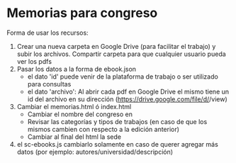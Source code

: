 # Memorias para congreso

Forma de usar los recursos:
1) Crear una nueva carpeta en Google Drive (para facilitar el trabajo) y subir los archivos. Compartir carpeta para que cualquier usuario pueda ver los pdfs
2) Pasar los datos a la forma de ebook.json
    - el dato 'id' puede venir de la plataforma de trabajo o ser utilizado para consultas 
    - el dato 'archivo': Al abrir cada pdf en Google Drive el mismo tiene un id del archivo en su dirección (https://drive.google.com/file/d/<archivo>/view)
3) Cambiar el memorias.html ó index.html
    - Cambiar el nombre del congreso en <jumbotron>
    - Revisar las categorías y tipos de trabajos (en caso de que los mismos cambien con respecto a la edición anterior)
    - Cambiar al final del html la sede
4) el sc-ebooks.js cambiarlo solamente en caso de querer agregar más datos (por ejemplo: autores/universidad/descripción)

